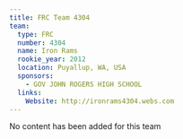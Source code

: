 ```yaml
---
title: FRC Team 4304
team:
  type: FRC
  number: 4304
  name: Iron Rams
  rookie_year: 2012
  location: Puyallup, WA, USA
  sponsors:
    - GOV JOHN ROGERS HIGH SCHOOL
  links:
    Website: http://ironrams4304.webs.com
---
```

No content has been added for this team